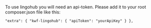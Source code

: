 To use lingohub you will need an api-token.
Please add it to your root composer.json file like this:

`
"extra": {
    "kwf-lingohub": {
        "apiToken": "yourApiKey"
    }
},
`
